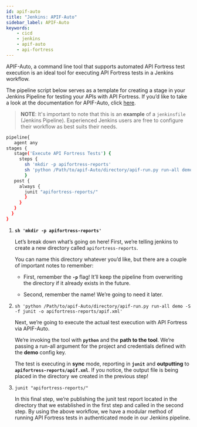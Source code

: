 ```yaml
---
id: apif-auto
title: "Jenkins: APIF-Auto"
sidebar_label: APIF-Auto
keywords:
    - cicd
    - jenkins
    - apif-auto
    - api-fortress
---
```


APIF-Auto, a command line tool that supports automated API Fortress test execution is an ideal tool for executing API Fortress tests in a Jenkins workflow.

The pipeline script below serves as a template for creating a stage in your Jenkins Pipeline for testing your APIs with API Fortress. If you’d like to take a look at the documentation for APIF-Auto, click [here](https://apifortress.com/doc/command-line-tools/).

> __NOTE__: It's important to note that this is an **example** of a `jenkinsfile` (Jenkins Pipeline). Experienced Jenkins users are free to configure their workflow as best suits their needs.

```bash
pipeline{
   agent any
stages {
   stage('Execute API Fortress Tests') {
     steps {
       sh 'mkdir -p apifortress-reports'
       sh 'python /Path/to/apif-Auto/directory/apif-run.py run-all demo -S -f junit -o apifortress-reports/apif.xml'
       }
   post {
     always {
       junit "apifortress-reports/"
       }
     }
   }
  }
}
```

1. **`sh 'mkdir -p apifortress-reports'`**

    Let’s break down what’s going on here! First, we’re telling jenkins to create a new directory called `apifortress-reports`. 

    You can name this directory whatever you’d like, but there are a couple of important notes to remember:

      * First, remember the **`-p`** flag! It’ll keep the pipeline from overwriting the directory if it already exists in the future.

      * Second, remember the name! We’re going to need it later.

2. `sh 'python /Path/to/apif-Auto/directory/apif-run.py run-all demo -S -f junit -o apifortress-reports/apif.xml'`

    Next, we’re going to execute the actual test execution with API Fortress via APIF-Auto. 

    We’re invoking the tool with **`python`** and the **path to the tool**. We’re passing a run-all argument for the project and credentials defined with the **demo** config key. 
    
    The test is executing in **sync** mode, reporting in **`junit`** and **outputting** to **`apifortress-reports/apif.xml`**. If you notice, the output file is being placed in the directory we created in the previous step!

3. `junit "apifortress-reports/"`

    In this final step, we’re publishing the junit test report located in the directory that we established in the first step and called in the second step. By using the above workflow, we have a modular method of running API Fortress tests in authenticated mode in our Jenkins pipeline.
